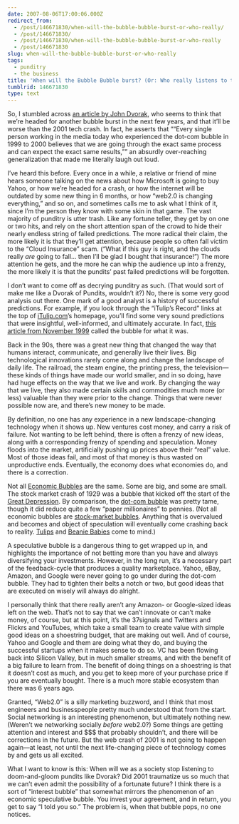 ```yaml
---
date: 2007-08-06T17:00:06.000Z
redirect_from:
  - /post/146671830/when-will-the-bubble-bubble-burst-or-who-really/
  - /post/146671830/
  - /post/146671830/when-will-the-bubble-bubble-burst-or-who-really
  - /post/146671830
slug: when-will-the-bubble-bubble-burst-or-who-really
tags:
  - punditry
  - the business
title: 'When will the Bubble Bubble burst? (Or: Who really listens to these pundits?)'
tumblrid: 146671830
type: text
---
```

<p>So, I stumbled across <a href="http://www.pcmag.com/article2/0,1895,2164136,00.asp">an article by John Dvorak</a>, who seems to think that we&rsquo;re headed for another bubble burst in the next few years, and that it&rsquo;ll be worse than the 2001 tech crash.  In fact, he asserts that <q>&ldquo;Every single person working in the media today who experienced the dot-com bubble in 1999 to 2000 believes that we are going through the exact same process and can expect the exact same results,&rdquo;</q> an absurdly over-reaching generalization that made me literally laugh out loud.</p>

<p>I&rsquo;ve heard this before.  Every once in a while, a relative or friend of mine hears someone talking on the news about how Microsoft is going to buy Yahoo, or how we&rsquo;re headed for a crash, or how the internet will be outdated by some new thing in 6 months, or how &ldquo;web2.0 is changing everything,&rdquo; and so on, and sometimes calls me to ask what I think of it, since I&rsquo;m the person they know with some skin in that game.  The vast majority of punditry is utter trash.  Like any fortune teller, they get by on one or two hits, and rely on the short attention span of the crowd to hide their nearly endless string of failed predictions.  The more radical their claim, the more likely it is that they&rsquo;ll get attention, because people so often fall victim to the &ldquo;Cloud Insurance&rdquo; scam.  (&ldquo;What if this guy is right, and the clouds really <em>are</em> going to fall&hellip; then I&rsquo;ll be glad I bought that insurance!&rdquo;)  The more attention he gets, and the more he can whip the audience up into a frenzy, the more likely it is that the pundits&rsquo; past failed predictions will be forgotten.</p>

<p>I don&rsquo;t want to come off as decrying punditry as such.  (That would sort of make me like a Dvorak of Pundits, wouldn&rsquo;t it?)  No, there is some very good analysis out there.  One mark of a good analyst is a history of successful predictions.  For example, if you look through the &ldquo;iTulip&rsquo;s Record&rdquo; links at the top of <a href="http://itulip.com">iTulip.com</a>&rsquo;s homepage, you&rsquo;ll find some very sound predictions that were insightful, well-informed, and ultimately accurate.  In fact, <a href="http://www.bankrate.com/brm/news/investing/19991129f.asp?keyword=">this article from November 1999</a> called the bubble for what it was.</p>

<p>Back in the 90s, there was a great new thing that changed the way that humans interact, communicate, and generally live their lives.  Big technological innovations rarely come along and change the landscape of daily life.  The railroad, the steam engine, the printing press, the television&mdash;these kinds of things have made our world smaller, and in so doing, have had huge effects on the way that we live and work.  By changing the way that we live, they also made certain skills and commodities much more (or less) valuable than they were prior to the change.  Things that were never possible now are, and there&rsquo;s new money to be made.</p>

<p>By definition, no one has any experience in a new landscape-changing technology when it shows up.  New ventures cost money, and carry a risk of failure.  Not wanting to be left behind, there is often a frenzy of new ideas, along with a corresponding frenzy of spending and speculation.  Money floods into the market, artificially pushing up prices above their &ldquo;real&rdquo; value.  Most of those ideas fail, and most of that money is thus wasted on unproductive ends.  Eventually, the economy does what economies do, and there is a correction.</p>

<p>Not all <a href="http://en.wikipedia.org/wiki/Economic_bubble">Economic Bubbles</a> are the same.  Some are big, and some are small.  The stock market crash of 1929 was a bubble that kicked off the start of the <a href="http://en.wikipedia.org/wiki/Great_Depression">Great Depression</a>.  By comparison, the <a href="http://en.wikipedia.org/wiki/Dot-com_bubble">dot-com bubble</a> was pretty tame, though it did reduce quite a few &ldquo;paper millionaires&rdquo; to pennies.  (Not all economic bubbles are <a href="http://en.wikipedia.org/wiki/Stock_market_bubble">stock-market bubbles</a>.  Anything that is overvalued and becomes and object of speculation will eventually come crashing back to reality.  <a href="http://en.wikipedia.org/wiki/Tulip_mania">Tulips</a> and <a href="http://en.wikipedia.org/wiki/Beanie_Baby">Beanie Babies</a> come to mind.)</p>

<p>A speculative bubble is a dangerous thing to get wrapped up in, and highlights the importance of not betting more than you have and always diversifying your investments.  However, in the long run, it&rsquo;s a necessary part of the feedback-cycle that produces a quality marketplace.  Yahoo, eBay, Amazon, and Google were never going to go under during the dot-com bubble.  They had to tighten their belts a notch or two, but good ideas that are executed on wisely will always do alright.</p>

<p>I personally think that there really aren&rsquo;t any Amazon- or Google-sized ideas left on the web.  That&rsquo;s not to say that we can&rsquo;t innovate or can&rsquo;t make money, of course, but at this point, it&rsquo;s the 37signals and Twitters and Flickrs and YouTubes, which take a small team to create value with simple good ideas on a shoestring budget, that are making out well.  And of course, Yahoo and Google and them are doing what they do, and buying the successful startups when it makes sense to do so.  VC has been flowing back into Silicon Valley, but in much smaller streams, and with the benefit of a big failure to learn from.  The benefit of doing things on a shoestring is that it doesn&rsquo;t cost as much, and you get to keep more of your purchase price if you are eventually bought.  There is a much more stable ecosystem than there was 6 years ago.</p>

<p>Granted, &ldquo;Web2.0&rdquo; is a silly marketing buzzword, and I think that most engineers and businesspeople pretty much understood that from the start.  Social networking is an interesting phenomenon, but ultimately nothing new.  (Weren&rsquo;t we networking socially <em>before</em> web2.0?)  Some things are getting attention and interest and $$$ that probably shouldn&rsquo;t, and there will be corrections in the future.  But the web crash of 2001 is not going to happen again&mdash;at least, not until the next life-changing piece of technology comes by and gets us all excited.</p>

<p>What I want to know is this:  When will we as a society stop listening to doom-and-gloom pundits like Dvorak?  Did 2001 traumatize us so much that we can&rsquo;t even admit the possibility of a fortunate future?  I think there is a sort of &ldquo;interest bubble&rdquo; that somewhat mirrors the phenomenon of an economic speculative bubble.  You invest your agreement, and in return, you get to say &ldquo;I told you so.&rdquo;  The problem is, when that bubble pops, no one notices.</p>

